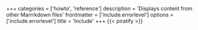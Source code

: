 +++
categories = ['howto', 'reference']
description = 'Displays content from other Marrrkdown files'
frontmatter = ['include.errorlevel']
options = ['include.errorlevel']
title = 'Include'
+++
{{< piratify >}}